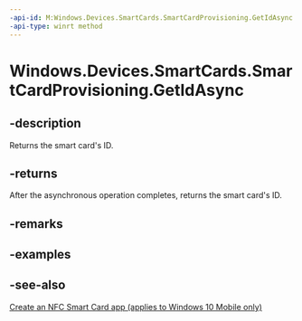 ```yaml
---
-api-id: M:Windows.Devices.SmartCards.SmartCardProvisioning.GetIdAsync
-api-type: winrt method
---
```


<!-- Method syntax
public Windows.Foundation.IAsyncOperation<System.Guid> GetIdAsync()
-->

# Windows.Devices.SmartCards.SmartCardProvisioning.GetIdAsync

## -description
Returns the smart card's ID.

## -returns
After the asynchronous operation completes, returns the smart card's ID.

## -remarks

## -examples

## -see-also
[Create an NFC Smart Card app (applies to Windows 10 Mobile only)](/windows/uwp/devices-sensors/host-card-emulation)
